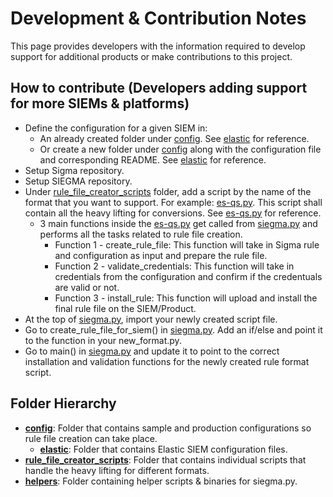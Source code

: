 # Development & Contribution Notes

This page provides developers with the information required to develop support for additional products or make contributions to this project.

## How to contribute (Developers adding support for more SIEMs & platforms)

* Define the configuration for a given SIEM in:
  * An already created folder under [config](config). See [elastic](config/elastic) for reference.
  * Or create a new folder under [config](config) along with the configuration file and corresponding README. See [elastic](config/elastic) for reference.
* Setup Sigma repository.
* Setup SIEGMA repository.
* Under [rule_file_creator_scripts](rule_file_creator_scripts) folder, add a script by the name of the format that you want to support. For example: [es-qs.py](rule_file_creator_scripts/es-qs.py). This script shall contain all the heavy lifting for conversions. See [es-qs.py](rule_file_creator_scripts/es-qs.py) for reference.
  * 3 main functions inside the [es-qs.py](rule_file_creator_scripts/es-qs.py) get called from [siegma.py](siegma.py) and performs all the tasks related to rule file creation.
    * Function 1 - create_rule_file: This function will take in Sigma rule and configuration as input and prepare the rule file.
    * Function 2 - validate_credentials: This function will take in credentials from the configuration and confirm if the credentuals are valid or not.
    * Function 3 - install_rule: This function will upload and install the final rule file on the SIEM/Product.
* At the top of [siegma.py](../siegma.py), import your newly created script file.
* Go to create_rule_file_for_siem() in [siegma.py](../siegma.py). Add an if/else and point it to the function in your new_format.py.
* Go to main() in [siegma.py](../siegma.py) and update it to point to the correct installation and validation functions for the newly created rule format script.

## Folder Hierarchy
* **[config](config)**: Folder that contains sample and production configurations so rule file creation can take place.
  * **[elastic](config/elastic)**: Folder that contains Elastic SIEM configuration files.
* **[rule_file_creator_scripts](rule_file_creator_scripts)**: Folder that contains individual scripts that handle the heavy lifting for different formats.
* **[helpers](helpers)**: Folder containing helper scripts & binaries for siegma.py.